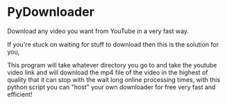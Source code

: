 # PyDownloader
Download any video you want from YouTube in a very fast way.

If you're stuck on waiting for stuff to download then this is the solution for you,

This program will take whatever directory you go to and take the youtube video link and will download the mp4 file of the video in the highest of quality that it can stop with the wait long online processing times, with this python script you can "host" your own downloader for free very fast and efficient!
